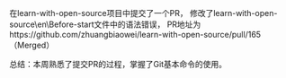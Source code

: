 在learn-with-open-source项目中提交了一个PR，
修改了learn-with-open-source\en\Before-start文件中的语法错误，
PR地址为https://github.com/zhuangbiaowei/learn-with-open-source/pull/165（Merged）

总结：本周熟悉了提交PR的过程，掌握了Git基本命令的使用。
 
